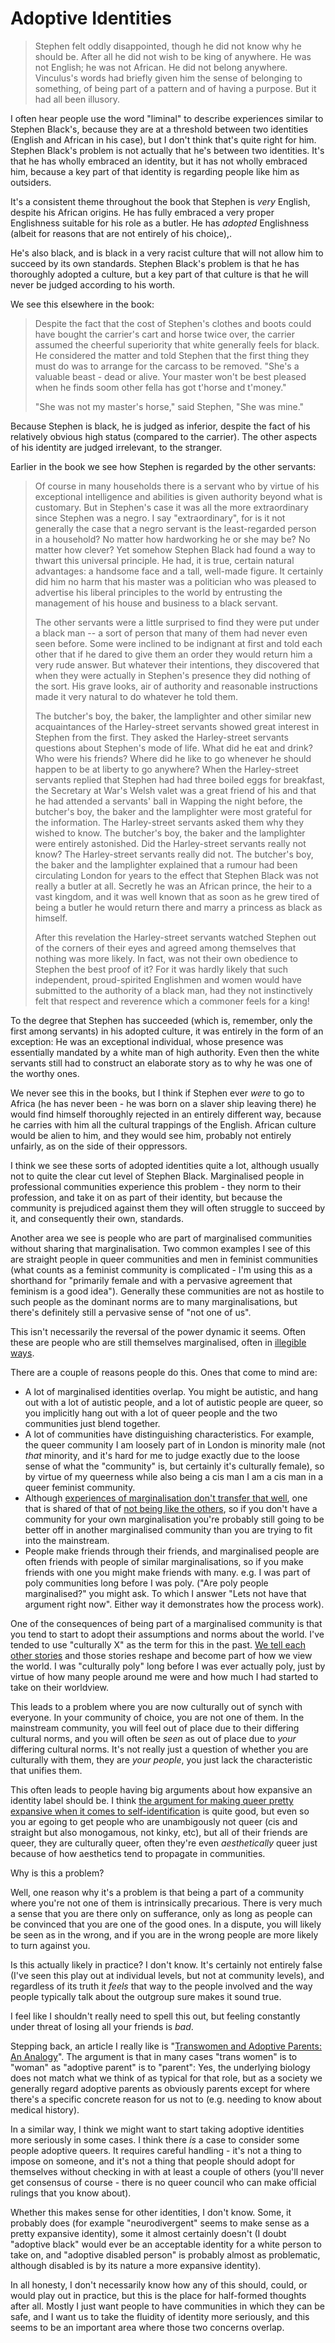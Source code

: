 # Adoptive Identities

> Stephen felt oddly disappointed, though he did not know why he should be. After all he did not wish to be king of anywhere. He was not English; he was not African. He did not belong anywhere. Vinculus's words had briefly given him the sense of belonging to something, of being part of a pattern and of having a purpose. But it had all been illusory.

I often hear people use the word "liminal" to describe experiences similar to Stephen Black's, because they are at a threshold between two identities (English and African in his case), but I don't think that's quite right for him.
Stephen Black's problem is not actually that he's between two identities. It's that he has wholly embraced an identity, but it has not wholly embraced him, because a key part of that identity is regarding people like him as outsiders.

It's a consistent theme throughout the book that Stephen is *very* English, despite his African origins. He has fully embraced a very proper Englishness suitable for his role as a butler.
He has *adopted* Englishness (albeit for reasons that are not entirely of his choice),.

He's also black, and is black in a very racist culture that will not allow him to succeed by its own standards. Stephen Black's problem is that he has thoroughly adopted a culture, but a key part of that culture is that he will never be judged according to his worth.

We see this elsewhere in the book:

> Despite the fact that the cost of Stephen's clothes and boots could have bought the carrier's cart and horse twice over, the carrier assumed the cheerful superiority that white generally feels for black. He considered the matter and told Stephen that the first thing they must do was to arrange for the carcass to be removed. "She's a valuable beast - dead or alive. Your master won't be best pleased when he finds soom other fella has got t'horse and t'money."
>
> "She was not my master's horse," said Stephen, "She was mine."

Because Stephen is black, he is judged as inferior, despite the fact of his relatively obvious high status (compared to the carrier). The other aspects of his identity are judged irrelevant, to the stranger.

Earlier in the book we see how Stephen is regarded by the other servants:

> Of course in many households there is a servant who by virtue of his exceptional intelligence and abilities is given authority beyond what is customary. But in Stephen's case it was all the more extraordinary since Stephen was a negro. I say "extraordinary", for is it not generally the case that a negro servant is the least-regarded person in a household? No matter how hardworking he or she may be? No matter how clever? Yet somehow Stephen Black had found a way to thwart this universal principle. He had, it is true, certain natural advantages: a handsome face and a tall, well-made figure. It certainly did him no harm that his master was a politician who was pleased to advertise his liberal principles to the world by entrusting the management of his house and business to a black servant.
>
> The other servants were a little surprised to find they were put under a black man -- a sort of person that many of them had never even seen before. Some were inclined to be indignant at first and told each other that if he dared to give them an order they would return him a very rude answer. But whatever their intentions, they discovered that when they were actually in Stephen's presence they did nothing of the sort. His grave looks, air of authority and reasonable instructions made it very natural to do whatever he told them.
>
> The butcher's boy, the baker, the lamplighter and other similar new acquaintances of the Harley-street servants showed great interest in Stephen from the first. They asked the Harley-street servants questions about Stephen's mode of life. What did he eat and drink? Who were his friends? Where did he like to go whenever he should happen to be at liberty to go anywhere? When the Harley-street servants replied that Stephen had had three boiled eggs for breakfast, the Secretary at War's Welsh valet was a great friend of his and that he had attended a servants' ball in Wapping the night before, the butcher's boy, the baker and the lamplighter were most grateful for the information. The Harley-street servants asked them why they wished to know. The butcher's boy, the baker and the lamplighter were entirely astonished. Did the Harley-street servants really not know? The Harley-street servants really did not. The butcher's boy, the baker and the lamplighter explained that a rumour had been circulating London for years to the effect that Stephen Black was not really a butler at all. Secretly he was an African prince, the heir to a vast kingdom, and it was well known that as soon as he grew tired of being a butler he would return there and marry a princess as black as himself.
>
> After this revelation the Harley-street servants watched Stephen out of the corners of their eyes and agreed among themselves that nothing was more likely. In fact, was not their own obedience to Stephen the best proof of it? For it was hardly likely that such independent, proud-spirited Englishmen and women would have submitted to the authority of a black man, had they not instinctively felt that respect and reverence which a commoner feels for a king!

To the degree that Stephen has succeeded (which is, remember, only the first among servants) in his adopted culture,
it was entirely in the form of an exception: He was an exceptional individual, whose presence was essentially mandated by a white man of high authority. Even then the white servants still had to construct an elaborate story as to why  he was one of the worthy ones.

We never see this in the books, but I think if Stephen ever *were* to go to Africa (he has never been - he was born on a slaver ship leaving there) he would find himself thoroughly rejected in an entirely different way, because he carries with him all the cultural trappings of the English. African culture would be alien to him, and they would see him, probably not entirely unfairly, as on the side of their oppressors.

I think we see these sorts of adopted identities quite a lot, although usually not to quite the clear cut level of Stephen Black. Marginalised people in professional communities experience this problem - they norm to their profession, and take it on as part of their identity, but because the community is prejudiced against them they will often struggle to succeed by it, and consequently their own, standards.

Another area we see is people who are part of marginalised communities without sharing that marginalisation.
Two common examples I see of this are straight people in queer communities and men in feminist communities (what counts as a feminist community is complicated - I'm using this as a shorthand for "primarily female and with a pervasive agreement that feminism is a good idea"). Generally these communities are not as hostile to such people as the dominant norms are to many marginalisations, but there's definitely still a pervasive sense of "not one of us".

This isn't necessarily the reversal of the power dynamic it seems. Often these are people who are still themselves marginalised, often in [illegible ways](https://notebook.drmaciver.com/posts/2020-02-23-09:37.html).

There are a couple of reasons people do this. Ones that come to mind are:

* A lot of marginalised identities overlap. You might be autistic, and hang out with a lot of autistic people, and a lot of autistic people are queer, so you implicitly hang out with a lot of queer people and the two communities just blend together.
* A lot of communities have distinguishing characteristics. For example, the queer community I am loosely part of in London is minority male (not *that* minority, and it's hard for me to judge exactly due to the loose sense of what the "community" is, but certainly it's culturally female), so by virtue of my queerness while also being a cis man I am a cis man in a queer feminist community.
* Although [experiences of marginalisation don't transfer that well](https://notebook.drmaciver.com/posts/2020-04-25-10:40.html), one that is shared of that of [not being like the others](https://notebook.drmaciver.com/posts/2020-05-01-16:42.html), so if you don't have a community for your own marginalisation you're probably still going to be better off in another marginalised community than you are trying to fit into the mainstream.
* People make friends through their friends, and marginalised people are often friends with people of similar marginalisations, so if you make friends with one you might make friends with many. e.g. I was part of poly communities long before I was poly. ("Are poly people marginalised?" you might ask. To which I answer "Lets not have that argument right now". Either way it demonstrates how the process work).

One of the consequences of being part of a marginalised community is that you tend to start to adopt their assumptions and norms about the world. I've tended to use "culturally X" as the term for this in the past.
[We tell each other stories](https://notebook.drmaciver.com/posts/2020-04-27-07:57.html) and those stories reshape and become part of how we view the world. I was "culturally poly" long before I was ever actually poly, just by virtue of how many people around me were and how much I had started to take on their worldview.

This leads to a problem where you are now culturally out of synch with everyone. In your community of choice, you are not one of them. In the mainstream community, you will feel out of place due to their differing cultural norms, and you will often be *seen* as out of place due to *your* differing cultural norms.
It's not really just a question of whether you are culturally with them, they are *your people*, you just lack the characteristic that unifies them.

This often leads to people having big arguments about how expansive an identity label should be. I think [the argument for making queer pretty expansive when it comes to self-identification](https://sexgeek.wordpress.com/2019/06/19/whos-queer-whose-queer-on-claims-identities-and-kink-among-other-things-at-pride-part-1/) is quite good, but even so you ar egoing to get people who are unambigously not queer (cis and straight but also monogamous, not kinky, etc), but all of their friends are queer, they are culturally queer, often they're even *aesthetically* queer just because of how aesthetics tend to propagate in communities.

Why is this a problem?

Well, one reason why it's a problem is that being a part of a community where you're not one of them is intrinsically precarious. There is very much a sense that you are there only on sufferance, only as long as people can be convinced that you are one of the good ones. In a dispute, you will likely be seen as in the wrong, and if you are in the wrong people are more likely to turn against you.

Is this actually likely in practice? I don't know. It's certainly not entirely false (I've seen this play out at individual levels, but not at community levels), and regardless of its truth it *feels* that way to the people involved and the way people typically talk about the outgroup sure makes it sound true.

I feel like I shouldn't really need to spell this out, but feeling constantly under threat of losing all your friends is *bad*.

Stepping back, an article I really like is "[Transwomen and Adoptive Parents: An Analogy](https://conscienceandconsciousness.com/2018/07/11/transwomen-and-adoptive-parents-an-analogy/)". The argument is that in many cases "trans women" is to "woman" as "adoptive parent" is to "parent": Yes, the underlying biology does not match what we think of as typical for that role, but as a society we generally regard adoptive parents as obviously parents except for where there's a specific concrete reason for us not to (e.g. needing to know about medical history).

In a similar way, I think we might want to start taking adoptive identities more seriously in some cases. I think there *is* a case to consider some people adoptive queers. It requires careful handling - it's not a thing to impose on someone, and it's not a thing that people should adopt for themselves without checking in with at least a couple of others (you'll never get consensus of course - there is no queer council who can make official rulings that you know about).

Whether this makes sense for other identities, I don't know. Some, it probably does (for example "neurodivergent" seems to make sense as a pretty expansive identity), some it almost certainly doesn't (I doubt "adoptive black" would ever be an acceptable identity for a white person to take on, and "adoptive disabled person" is probably almost as problematic, although disabled is by its nature a more expansive identity).

In all honesty, I don't necessarily know how any of this should, could, or would play out in practice, but this is the place for half-formed thoughts after all. Mostly I just want people to have communities in which they can be safe, and I want us to take the fluidity of identity more seriously, and this seems to be an important area where those two concerns overlap.
